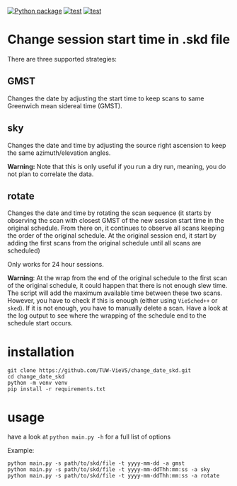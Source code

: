 [![Python package](https://github.com/TUW-VieVS/change_date_skd/actions/workflows/ci.yml/badge.svg)](https://github.com/TUW-VieVS/change_date_skd/actions/workflows/ci.yml)
[![test](https://badgen.net/badge/developed/SPACE@ETH/:color)](https://space.igp.ethz.ch/)
[![test](https://badgen.net/badge/license/GNUv3/)](https://www.gnu.org/licenses/gpl-3.0.txt)
# Change session start time in .skd file 

There are three supported strategies:

## GMST 
Changes the date by adjusting the start time to keep scans to same Greenwich mean sidereal time (GMST). 

## sky 
Changes the date and time by adjusting the source right ascension to keep the same azimuth/elevation angles. 

**Warning:** Note that this is only useful if you run a dry run, meaning, you do not plan to correlate the data. 

## rotate 
Changes the date and time by rotating the scan sequence (it starts by observing the scan with closest GMST of the new session start time in the original schedule. From there on, it continues to observe all scans keeping the order of the original schedule. At the original session end, it start by adding the first scans from the original schedule until all scans are scheduled)
    
Only works for 24 hour sessions. 

**Warning**: At the wrap from the end of the original schedule to the first scan of the original schedule, it could happen that there is not enough slew time. The script will add the maximum available time between these two scans. However, you have to check if this is enough (either using `VieSched++` or `sked`). If it is not enough, you have to manually delete a scan. Have a look at the log output to see where the wrapping of the schedule end to the schedule start occurs.  

# installation

    git clone https://github.com/TUW-VieVS/change_date_skd.git
    cd change_date_skd
    python -m venv venv
    pip install -r requirements.txt 
    
# usage 

have a look at `python main.py -h` for a full list of options

Example:

    python main.py -s path/to/skd/file -t yyyy-mm-dd -a gmst
    python main.py -s path/to/skd/file -t yyyy-mm-ddThh:mm:ss -a sky
    python main.py -s path/to/skd/file -t yyyy-mm-ddThh:mm:ss -a rotate
